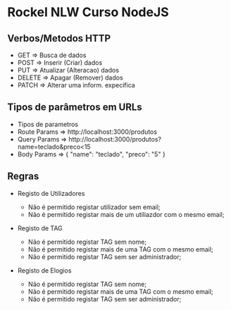 # Rockel NLW Curso NodeJS

## Verbos/Metodos HTTP

 * GET      => Busca de dados
 * POST     => Inserir (Criar) dados
 * PUT      => Atualizar (Alteracao) dados
 * DELETE   => Apagar (Remover) dados
 * PATCH    => Alterar uma inform. expecifica


## Tipos de parâmetros em URLs
 * Tipos de parametros
 * Route Params => http://localhost:3000/produtos
 * Query Params => http://localhost:3000/produtos?name=teclado&preco<15
 * Body Params => {
    "name": "teclado",
    "preco": "5"
 } 

 ## Regras

 - Registo de Utilizadores

   - Não é permitido registar utilizador sem email;
   - Não é permitido registar mais de um utiliazdor com o mesmo email;

 - Registo de TAG
 
   - Não é permitido registar TAG sem nome;
   - Não é permitido registar mais de uma TAG com o mesmo email;
   - Não é permitido registar TAG sem ser administrador;

 - Registo de Elogios
 
   - Não é permitido registar TAG sem nome;
   - Não é permitido registar mais de uma TAG com o mesmo email;
   - Não é permitido registar TAG sem ser administrador;
   
